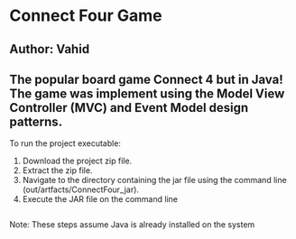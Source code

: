 # Connect Four Game

Author: Vahid
------------------
The popular board game Connect 4 but in Java! The game was implement using the Model View Controller (MVC) and Event Model design patterns. 
------------------
To run the project executable:
1. Download the project zip file.
2. Extract the zip file.
3. Navigate to the directory containing the jar file using the command line (out/artfacts/ConnectFour_jar).
4. Execute the JAR file on the command line 
```java -jar ConnectFour.java
```

Note: These steps assume Java is already installed on the system
